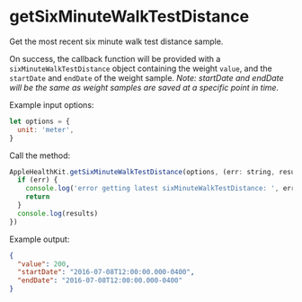 # getSixMinuteWalkTestDistance

Get the most recent six minute walk test distance sample.

On success, the callback function will be provided with a `sixMinuteWalkTestDistance` object containing the weight `value`, and the `startDate` and `endDate` of the weight sample. _Note: startDate and endDate will be the same as weight samples are saved at a specific point in time._

Example input options:

```javascript
let options = {
  unit: 'meter',
}
```

Call the method:

```javascript
AppleHealthKit.getSixMinuteWalkTestDistance(options, (err: string, results: HealthValue) => {
  if (err) {
    console.log('error getting latest sixMinuteWalkTestDistance: ', err)
    return
  }
  console.log(results)
})
```

Example output:

```json
{
  "value": 200,
  "startDate": "2016-07-08T12:00:00.000-0400",
  "endDate": "2016-07-08T12:00:00.000-0400"
}
```